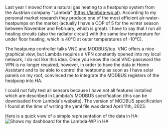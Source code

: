 Last year I moved from a natural gas heating to a heatpump system from the Austrian company "Lambda" (https://lambda-wp.at). According to my personal market research they produce one of the most efficient air-water-heatpumps on the market (actually I have a COP of 5 for the winter season between November and February, which is great). I have to say that I run all heating circuits (also the radiator circuit) with the same low temperature for under floor heating, which is 40°C at outer temperatures of -10°C).

The heatpump controller talks VNC and MODBUS/tcp. VNC offers a nice graphical view, but Lambda requires a VPN constantly opened into my local network, I do not like this idea. Once you know the local VNC-password the VPN is no longer required, however, in order to have the data in Home Assistant and to be able to control the heatpump as soon as I have solar panels on my roof, convinced me to integrate the MODBUS registers of the heatpunp into HA.

I could not fully test all sensors because I have not all features installed which are described in Lambda's MODBUS specification (this can be downloaded from Lambda's website). The version of MODBUS specification I found at the time of writing the yaml file was dated April 11th, 2023.

Here is a quick view of a simple representation of the data in HA:
<picture>
  <img alt="Shows my dashboard for the Lambda-WP in HA" src="https://up.picr.de/45219936eh.png">
</picture>
